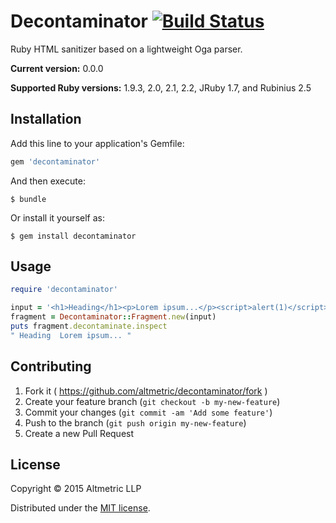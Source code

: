 # Decontaminator [![Build Status](https://travis-ci.org/altmetric/decontaminator.svg?branch=master)](https://travis-ci.org/altmetric/decontaminator)

Ruby HTML sanitizer based on a lightweight Oga parser.

**Current version:** 0.0.0

**Supported Ruby versions:** 1.9.3, 2.0, 2.1, 2.2, JRuby 1.7, and Rubinius 2.5

## Installation

Add this line to your application's Gemfile:

```ruby
gem 'decontaminator'
```

And then execute:

    $ bundle

Or install it yourself as:

    $ gem install decontaminator

## Usage

```ruby
require 'decontaminator'

input = '<h1>Heading</h1><p>Lorem ipsum...</p><script>alert(1)</script>'
fragment = Decontaminator::Fragment.new(input)
puts fragment.decontaminate.inspect
" Heading  Lorem ipsum... "
```

## Contributing

1. Fork it ( https://github.com/altmetric/decontaminator/fork )
2. Create your feature branch (`git checkout -b my-new-feature`)
3. Commit your changes (`git commit -am 'Add some feature'`)
4. Push to the branch (`git push origin my-new-feature`)
5. Create a new Pull Request

## License

Copyright © 2015 Altmetric LLP

Distributed under the [MIT license](https://github.com/altmetric/decontaminator/blob/master/LICENSE.txt).
